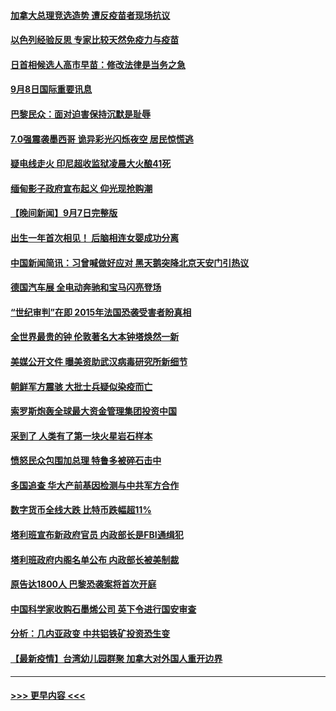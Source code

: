 #### [加拿大总理竞选造势 遭反疫苗者现场抗议](../pages/prog202/a103211090.md?t=09082251) 
#### [以色列经验反思 专家比较天然免疫力与疫苗](../pages/prog202/a103211024.md?t=09082251) 
#### [日首相候选人高市早苗：修改法律是当务之急](../pages/prog202/a103211007.md?t=09082251) 
#### [9月8日国际重要讯息](../pages/prog202/a103210992.md?t=09082251) 
#### [巴黎民众：面对迫害保持沉默是耻辱](../pages/prog202/a103210943.md?t=09082251) 
#### [7.0强震袭墨西哥 诡异彩光闪烁夜空 居民惊慌逃](../pages/prog202/a103210828.md?t=09082251) 
#### [疑电线走火 印尼超收监狱凌晨大火酿41死](../pages/prog202/a103210805.md?t=09082251) 
#### [缅甸影子政府宣布起义 仰光现抢购潮](../pages/prog202/a103210512.md?t=09082251) 
#### [【晚间新闻】9月7日完整版](../pages/prog202/a103210668.md?t=09082251) 
#### [出生一年首次相见！ 后脑相连女婴成功分离](../pages/prog202/a103210138.md?t=09082251) 
#### [中国新闻简讯：习曾喊做好应对 黑天鹅突降北京天安门引热议](../pages/prog202/a103209423.md?t=09082251) 
#### [德国汽车展 全电动奔驰和宝马闪亮登场](../pages/prog202/a103210537.md?t=09082251) 
#### [“世纪审判”在即 2015年法国恐袭受害者盼真相](../pages/prog202/a103210533.md?t=09082251) 
#### [全世界最贵的钟 伦敦著名大本钟塔焕然一新](../pages/prog202/a103210516.md?t=09082251) 
#### [美媒公开文件 曝美资助武汉病毒研究所新细节](../pages/prog202/a103210139.md?t=09082251) 
#### [朝鲜军方震骇 大批士兵疑似染疫而亡](../pages/prog202/a103210076.md?t=09082251) 
#### [索罗斯炮轰全球最大资金管理集团投资中国](../pages/prog202/a103210500.md?t=09082251) 
#### [采到了 人类有了第一块火星岩石样本](../pages/prog202/a103210491.md?t=09082251) 
#### [愤怒民众包围加总理 特鲁多被碎石击中](../pages/prog202/a103210489.md?t=09082251) 
#### [多国追查 华大产前基因检测与中共军方合作](../pages/prog202/a103210481.md?t=09082251) 
#### [数字货币全线大跌 比特币跌幅超11%](../pages/prog202/a103210475.md?t=09082251) 
#### [塔利班宣布新政府官员 内政部长是FBI通缉犯](../pages/prog202/a103210451.md?t=09082251) 
#### [塔利班政府内阁名单公布 内政部长被美制裁](../pages/prog202/a103210341.md?t=09082251) 
#### [原告达1800人 巴黎恐袭案将首次开庭](../pages/prog202/a103210301.md?t=09082251) 
#### [中国科学家收购石墨烯公司 英下令进行国安审查](../pages/prog202/a103210232.md?t=09082251) 
#### [分析：几内亚政变 中共铝铁矿投资恐生变](../pages/prog202/a103210257.md?t=09082251) 
#### [【最新疫情】台湾幼儿园群聚 加拿大对外国人重开边界](../pages/prog202/a103210226.md?t=09082251) 

----
#### [ >>> 更早内容 <<< ](../indexes/prog202-earlier.md)
